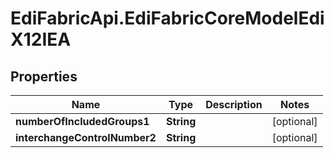 # EdiFabricApi.EdiFabricCoreModelEdiX12IEA

## Properties
Name | Type | Description | Notes
------------ | ------------- | ------------- | -------------
**numberOfIncludedGroups1** | **String** |  | [optional] 
**interchangeControlNumber2** | **String** |  | [optional] 


